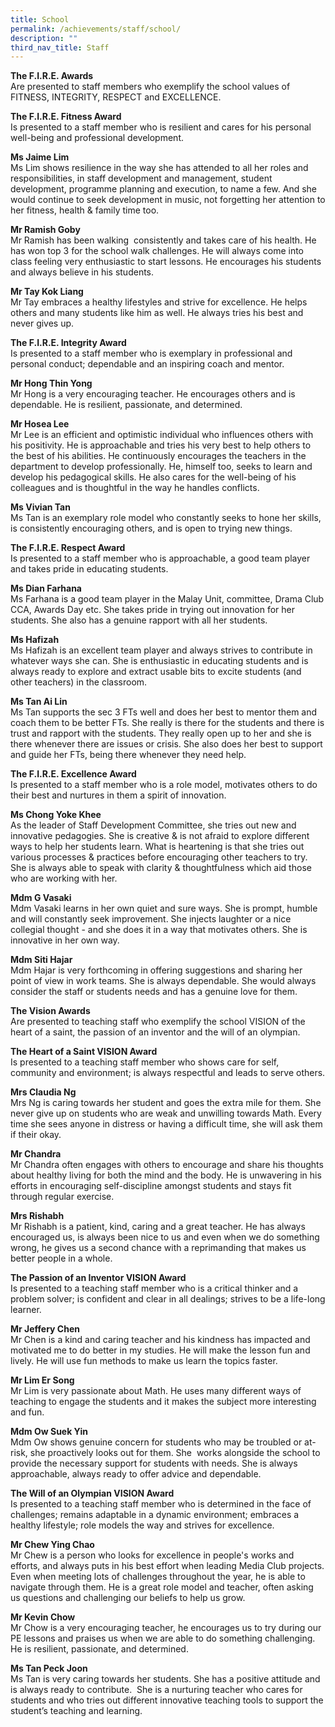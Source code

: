 ```yaml
---
title: School
permalink: /achievements/staff/school/
description: ""
third_nav_title: Staff
---
```

**The F.I.R.E. Awards** <br>
Are presented to staff members who exemplify the school values of FITNESS, INTEGRITY, RESPECT and EXCELLENCE.

 

**The F.I.R.E. Fitness Award** <br>
Is presented to a staff member who is resilient and cares for his personal well-being and professional development.

**Ms Jaime Lim** <br>
Ms Lim shows resilience in the way she has attended to all her roles and responsibilities, in staff development and management, student development, programme planning and execution, to name a few. And she would continue to seek development in music, not forgetting her attention to her fitness, health & family time too.

**Mr Ramish Goby** <br>
Mr Ramish has been walking  consistently and takes care of his health. He has won top 3 for the school walk challenges. He will always come into class feeling very enthusiastic to start lessons. He encourages his students and always believe in his students.

**Mr Tay Kok Liang** <br>
Mr Tay embraces a healthy lifestyles and strive for excellence. He helps others and many students like him as well. He always tries his best and never gives up.


**The F.I.R.E. Integrity Award** <br>
Is presented to a staff member who is exemplary in professional and personal conduct; dependable and an inspiring coach and mentor.

**Mr Hong Thin Yong** <br>
Mr Hong is a very encouraging teacher. He encourages others and is dependable. He is resilient, passionate, and determined.

**Mr Hosea Lee** <br>
Mr Lee is an efficient and optimistic individual who influences others with his positivity. He is approachable and tries his very best to help others to the best of his abilities. He continuously encourages the teachers in the department to develop professionally. He, himself too, seeks to learn and develop his pedagogical skills. He also cares for the well-being of his colleagues and is thoughtful in the way he handles conflicts.

**Ms Vivian Tan** <br>
Ms Tan is an exemplary role model who constantly seeks to hone her skills, is consistently encouraging others, and is open to trying new things.


**The F.I.R.E. Respect Award** <br>
Is presented to a staff member who is approachable, a good team player and takes pride in educating students.

**Ms Dian Farhana** <br>
Ms Farhana is a good team player in the Malay Unit, committee, Drama Club CCA, Awards Day etc. She takes pride in trying out innovation for her students. She also has a genuine rapport with all her students.

**Ms Hafizah** <br>
Ms Hafizah is an excellent team player and always strives to contribute in whatever ways she can. She is enthusiastic in educating students and is always ready to explore and extract usable bits to excite students (and other teachers) in the classroom.

**Ms Tan Ai Lin** <br>
Ms Tan supports the sec 3 FTs well and does her best to mentor them and coach them to be better FTs. She really is there for the students and there is trust and rapport with the students. They really open up to her and she is there whenever there are issues or crisis. She also does her best to support and guide her FTs, being there whenever they need help.


**The F.I.R.E. Excellence Award** <br>
Is presented to a staff member who is a role model, motivates others to do their best and nurtures in them a spirit of innovation.

**Ms Chong Yoke Khee** <br>
As the leader of Staff Development Committee, she tries out new and innovative pedagogies. She is creative & is not afraid to explore different ways to help her students learn. What is heartening is that she tries out various processes & practices before encouraging other teachers to try. She is always able to speak with clarity & thoughtfulness which aid those who are working with her.

**Mdm G Vasaki** <br>
Mdm Vasaki learns in her own quiet and sure ways. She is prompt, humble and will constantly seek improvement. She injects laughter or a nice collegial thought - and she does it in a way that motivates others. She is innovative in her own way.

**Mdm Siti Hajar** <br>
Mdm Hajar is very forthcoming in offering suggestions and sharing her point of view in work teams. She is always dependable. She would always consider the staff or students needs and has a genuine love for them.
 

**The Vision Awards** <br>
Are presented to teaching staff who exemplify the school VISION of the heart of a saint, the passion of an inventor and the will of an olympian.

 

**The Heart of a Saint VISION Award** <br>
Is presented to a teaching staff member who shows care for self, community and environment; is always respectful and leads to serve others.

**Mrs Claudia Ng** <br>
Mrs Ng is caring towards her student and goes the extra mile for them. She never give up on students who are weak and unwilling towards Math. Every time she sees anyone in distress or having a difficult time, she will ask them if their okay.

**Mr Chandra** <br>
Mr Chandra often engages with others to encourage and share his thoughts about healthy living for both the mind and the body. He is unwavering in his efforts in encouraging self-discipline amongst students and stays fit through regular exercise.

**Mrs Rishabh** <br>
Mr Rishabh is a patient, kind, caring and a great teacher. He has always encouraged us, is always been nice to us and even when we do something wrong, he gives us a second chance with a reprimanding that makes us better people in a whole.

 

**The Passion of an Inventor VISION Award** <br>
Is presented to a teaching staff member who is a critical thinker and a problem solver; is confident and clear in all dealings; strives to be a life-long learner.

**Mr Jeffery Chen** <br>
Mr Chen is a kind and caring teacher and his kindness has impacted and motivated me to do better in my studies. He will make the lesson fun and lively. He will use fun methods to make us learn the topics faster.

**Mr Lim Er Song** <br>
Mr Lim is very passionate about Math. He uses many different ways of teaching to engage the students and it makes the subject more interesting and fun.

**Mdm Ow Suek Yin** <br>
Mdm Ow shows genuine concern for students who may be troubled or at-risk, she proactively looks out for them. She  works alongside the school to provide the necessary support for students with needs. She is always approachable, always ready to offer advice and dependable.

 

**The Will of an Olympian VISION Award** <br>
Is presented to a teaching staff member who is determined in the face of challenges; remains adaptable in a dynamic environment; embraces a healthy lifestyle; role models the way and strives for excellence.

**Mr Chew Ying Chao** <br>
Mr Chew is a person who looks for excellence in people's works and efforts, and always puts in his best effort when leading Media Club projects. Even when meeting lots of challenges throughout the year, he is able to navigate through them. He is a great role model and teacher, often asking us questions and challenging our beliefs to help us grow.

**Mr Kevin Chow** <br>
Mr Chow is a very encouraging teacher, he encourages us to try during our PE lessons and praises us when we are able to do something challenging. He is resilient, passionate, and determined.

**Ms Tan Peck Joon** <br>
Ms Tan is very caring towards her students. She has a positive attitude and is always ready to contribute.  She is a nurturing teacher who cares for students and who tries out different innovative teaching tools to support the student’s teaching and learning.